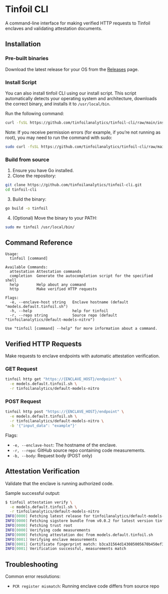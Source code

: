 # Tinfoil CLI

A command-line interface for making verified HTTP requests to Tinfoil enclaves and validating attestation documents.

## Installation

### Pre-built binaries

Download the latest release for your OS from the [Releases](https://github.com/tinfoilanalytics/tinfoil-cli/releases) page.

### Install Script

You can also install tinfoil CLI using our install script. This script automatically detects your operating system and architecture, downloads the correct binary, and installs it to `/usr/local/bin`.

Run the following command:

```sh
curl -fsSL https://github.com/tinfoilanalytics/tinfoil-cli/raw/main/install.sh | sh
```

Note: If you receive permission errors (for example, if you’re not running as root), you may need to run the command with sudo:

```sh
sudo curl -fsSL https://github.com/tinfoilanalytics/tinfoil-cli/raw/main/install.sh | sh
```

### Build from source

1. Ensure you have Go installed.
2. Clone the repository:

```bash
git clone https://github.com/tinfoilanalytics/tinfoil-cli.git
cd tinfoil-cli
```

3. Build the binary:

```bash
go build -o tinfoil
```

4. (Optional) Move the binary to your PATH:

```bash
sudo mv tinfoil /usr/local/bin/
```

## Command Reference

```text
Usage:
  tinfoil [command]

Available Commands:
  attestation Attestation commands
  completion  Generate the autocompletion script for the specified shell
  help        Help about any command
  http        Make verified HTTP requests

Flags:
  -e, --enclave-host string   Enclave hostname (default "models.default.tinfoil.sh")
  -h, --help                  help for tinfoil
  -r, --repo string           Source repo (default "tinfoilanalytics/default-models-nitro")

Use "tinfoil [command] --help" for more information about a command.
```

## Verified HTTP Requests

Make requests to enclave endpoints with automatic attestation verification.

### GET Request

```bash
tinfoil http get "https://{ENCLAVE_HOST}/endpoint" \
  -e models.default.tinfoil.sh \
  -r tinfoilanalytics/default-models-nitro
```

### POST Request

```bash
tinfoil http post "https://{ENCLAVE_HOST}/endpoint" \
  -e models.default.tinfoil.sh \
  -r tinfoilanalytics/default-models-nitro \
  -b '{"input_data": "example"}'
```

Flags:

- `-e, --enclave-host`: The hostname of the enclave.
- `-r, --repo`: GitHub source repo containing code measurements.
- `-b, --body`: Request body (POST only)

## Attestation Verification

Validate that the enclave is running authorized code.

Sample successful output:

```bash
$ tinfoil attestation verify \
  -e models.default.tinfoil.sh \
  -r tinfoilanalytics/default-models-nitro
INFO[0000] Fetching latest release for tinfoilanalytics/default-models-nitro 
INFO[0000] Fetching sigstore bundle from v0.0.2 for latest version tinfoilanalytics/default-models-nitro EIF 906162aef9fb2d4731433421ae6050840a867ee4b7b9302ada6228a809e0cab5 
INFO[0000] Fetching trust root                          
INFO[0000] Verifying code measurements                  
INFO[0000] Fetching attestation doc from models.default.tinfoil.sh 
INFO[0001] Verifying enclave measurements               
INFO[0001] Certificate fingerprint match: b3ca31564d143085005670b450ef3d64429aa1529c641ec897983f11c2726007 
INFO[0001] Verification successful, measurements match
``` 

## Troubleshooting

Common error resolutions:

- `PCR register mismatch`: Running enclave code differs from source repo